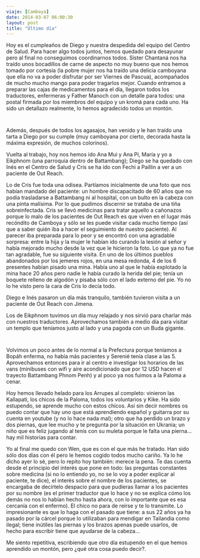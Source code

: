 ```yaml
---
viaje: [Camboya]
date: 2014-03-07 06:00:30
layout: post
title: "Último día"
---
```

<p>Hoy es el cumpleaños de Diego y nuestra despedida del equipo del Centro de Salud. Para hacer algo todos juntos, hemos quedado para desayunar pero al final no conseguimos coordinarnos todos. Sister Chantaná nos ha traído unos bocadillos de carne de aspecto no muy bueno que nos hemos tomado por cortesía (la pobre mujer nos ha traído una delicia camboyana que ella no va a poder disfrutar por ser Viernes de Pascua), acompañados de mucho mucho mango para poder tragarlos mejor. Cuando entramos a preparar las cajas de medicamentos para el día, llegaron todos los traductores, enfermeras y Father Manoch con un detalle para todos: una postal firmada por los miembros del equipo y un kromá para cada uno. Ha sido un detallazo realmente, lo hemos agradecido todos un montón.</p>
<p><img src="https://lh6.ggpht.com/kmOhw9ekvYdw3WiZV39Gw_DXeEKHQSl6l-LAYSOHtLAtX-IXo7-P0-s3m7TpZU155Vs7_5ZnQyjJr2SUdWk" alt="" data-key="7040195"></p>
<p><img src="https://lh5.ggpht.com/4iIxwpKVqU6RPjLECMhji-4dpzhQCjEzCqf1DTE15_YjVjMB6X0daxEbc7OHDS5TPKi4N0dFuWbJ1le4Hpc" alt="" data-key="160156"></p>
<p>Además, después de todos los agasajos, han venido y le han traído una tarta a Diego por su cumple (muy camboyana por cierto, decorada hasta la máxima expresión, de muchos colorinos).</p>
<p>Vuelta al trabajo, hoy nos hemos ido Ana Mui y Ana Pi, María y yo a Eikphnom (una parroquia dentro de Battambang); Diego se ha quedado con Inés en el Centro de Salud y Cris se ha ido con Fechi a Paillin a ver a un paciente de Out Reach.</p>
<p>Lo de Cris fue toda una odisea. Partíamos inicialmente de una foto que nos habían mandado del paciente: un hombre discapacitado de 60 años que no podía trasladarse a Battambang ni al hospital, con un bulto en la cabeza con una pinta malísima. Por lo que pudimos discernir se trataba de una tiña sobreinfectada. Cris se llevó medicinas para tratar aquello a cañonazos porque lo malo de los pacientes de Out Reach es que viven en el lugar más recóndito de Camboya y sólo se les puede visitar cada mucho tiempo (así que a saber quién iba a hacer el seguimiento de nuestro paciente). Al parecer iba preparada para lo peor y se encontró con una agradable sorpresa: entre la hija y la mujer le habían ido curando la lesión al señor y había mejorado mucho desde la vez que le hicieron la foto. Lo que ya no fue tan agradable, fue su siguiente visita. En uno de los últimos pueblos abandonados por los jemeres rojos, en una mesa redonda, 4 de los 6 presentes habían pisado una mina. Había uno al que le había explotado la mina hace 20 años pero nadie le había curado la herida del pie; tenía un boquete relleno de algodón y pisaba sólo con el lado externo del pie. Yo no lo he visto pero la cara de Cris lo decía todo.</p>
<p>Diego e Inés pasaron un día más tranquilo, también tuvieron visita a un paciente de Out Reach con Jimena.</p>
<p>Los de Eikphnom tuvimos un día muy relajado y nos sirvió para charlar más con nuestros traductores. Aprovechamos también a medio día para visitar un templo que teníamos justo al lado y una pagoda con un Buda gigante.</p>
<p><img src="https://lh4.ggpht.com/M-LRde1ERRNqIeigLzmrpnDqDMKeEgqjVQzNtidzYEjWBsu1VHD4brrqVPUYuBnsCTqaV7rDg2VojP_TGSNCrg" alt="" data-key="3100208"></p>
<p><img src="https://lh6.ggpht.com/vrn7hbEVQ1OTiTzgmCWYqdVcs8R-frl0zFmNgDhbELmA_Kob8E-0eV6AM3jIsqPuOutqiethQpkINYnqDjVv" alt="" data-key="6070085"></p>
<p>Volvimos un poco antes de lo normal a la Prefectura porque teníamos a Bopáh enferma, no había más pacientes y Serenié tenía clase a las 5. Aprovechamos entonces para ir al centro e investigar los horarios de las vans (minibuses con wifi y aire acondicionado que por 12 USD hacen el trayecto Battambang Phnom Penh) y al poco ya nos fuimos a la Paloma a cenar.</p>
<p>Hoy hemos llevado helado para los Arrupes al completo: vinieron las Kallapati, los chicos de la Paloma, todos los voluntarios y Kike. Ha sido estupendo, se aprende mucho con estos chicos. Así sin decir nombres os puedo contar que hay uno que está aprendiendo español y guitarra por su cuenta en youtube (y no lo hace nada mal); otro que ha perdido un brazo y dos piernas, que lee mucho y te pregunta por la situación en Ukrania; un niño que es feliz jugando al tenis con su muleta porque le falta una pierna... hay mil historias para contar.</p>
<p>Yo al final me quedo con Wen, que es con el que más he tratado. Han sido sólo dos días con él pero le hemos cogido todos mucho cariño. Ya lo he dicho ayer lo sé, pero lo repito hoy también: merece la pena. Te das cuenta desde el principio del interés que pone en todo: las preguntas constantes sobre medicina (si no lo entiendo yo, no se lo voy a poder explicar al paciente, te dice), el interés sobre el nombre de los pacientes, se encargaba de decírtelo despacio para que pudieras llamar a los pacientes por su nombre (es el primer traductor que lo hace y no se explica cómo los demás no nos lo habían hecho hasta ahora, con lo importante que es esa cercanía con el enfermo). El chico no para de reírse y te lo transmite. Lo impresionante es que lo haga con el pasado que tiene: a sus 22 años ya ha pasado por la cárcel porque lo utilizaban para mendigar en Tailandia como ilegal; tiene inútiles las piernas y los brazos apenas puede usarlos, de hecho para escribir tiene que ayudarse de la cabeza...</p>
<p>Me siento repetitiva, escribiendo que otro día estupendo en el que hemos aprendido un montón, pero ¿qué otra cosa puedo decir?.</p>